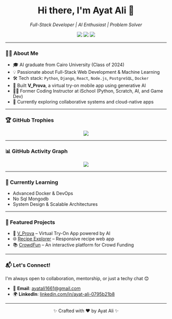 <h1 align="center">Hi there, I'm Ayat Ali 👋</h1>

<p align="center">
  <i> Full-Stack Developer | AI Enthusiast | Problem Solver</i>
</p>

<p align="center">
  <a href="mailto:ayatali1661@gmail.com"><img src="https://img.shields.io/badge/email-D14836?style=for-the-badge&logo=gmail&logoColor=white"/></a>
  <a href="https://www.linkedin.com/in/ayat-ali-0795b21b8/"><img src="https://img.shields.io/badge/linkedin-0077B5?style=for-the-badge&logo=linkedin&logoColor=white"/></a>
  <a href="https://github.com/Ayat166"><img src="https://img.shields.io/github/followers/ayatali?label=Follow&style=social"/></a>
</p>

---

### 👩‍💻 About Me
- 🎓 AI graduate from Cairo University (Class of 2024)
- 💡 Passionate about Full-Stack Web Development & Machine Learning
- 🛠️ Tech stack: `Python`, `Django`, `React`, `Node.js`, `PostgreSQL`, `Docker`
- 📱 Built **V_Prova**, a virtual try-on mobile app using generative AI
- 👩‍🏫 Former Coding Instructor at iSchool (Python, Scratch, AI, and Game Dev)
- 🚀 Currently exploring collaborative systems and cloud-native apps

---

### 🏆 GitHub Trophies

<p align="center">
  <img src="https://github-profile-trophy.vercel.app/?username=Ayat166&theme=gruvbox&no-frame=true&no-bg=true&margin-w=4"/>
</p>

---


### 📊 GitHub Activity Graph

<p align="center">
  <img src="https://github-readme-activity-graph.vercel.app/graph?username=Ayat166&theme=react-dark&area=true&hide_border=true"/>
</p>

---

### 🧠 Currently Learning
- Advanced Docker & DevOps
- No Sql Mongodb
- System Design & Scalable Architectures

---

### 🌟 Featured Projects
- 💅 [V_Prova](https://github.com/Ayat166/GP_BackEnd) – Virtual Try-On App powered by AI
- 🌐 [Recipe Explorer](https://github.com/EslamAsHhraf/Recipe-Frontend) – Responsive recipe web app
- 📚 [CrowdFun](https://github.com/Ayat166/Crowd_Funding_Frontend) – An interactive platform for Crowd Funding 

---

### 📬 Let's Connect!

I'm always open to collaboration, mentorship, or just a techy chat 😊

- 📧 **Email**: ayatali1661@gmail.com  
- 🌍 **LinkedIn**: [linkedin.com/in/ayat-ali-0795b21b8](https://www.linkedin.com/in/ayat-ali-0795b21b8/)

---

<p align="center">✨ Crafted with ❤️ by Ayat Ali ✨</p>
